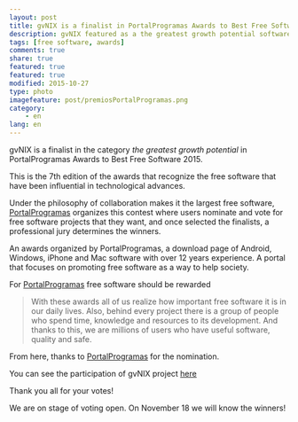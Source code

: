 ```yaml
---
layout: post
title: gvNIX is a finalist in PortalProgramas Awards to Best Free Software 2015
description: gvNIX featured as a the greatest growth potential software
tags: [free software, awards]
comments: true
share: true
featured: true
featured: true
modified: 2015-10-27
type: photo
imagefeature: post/premiosPortalProgramas.png
category:
    - en
lang: en
---
```




gvNIX is a finalist in the category _the greatest growth potential_
in PortalProgramas Awards to Best Free Software 2015.

This is the 7th edition of the awards that recognize the free software that
have been influential in technological advances.

Under the philosophy of collaboration makes it the largest free software,
[PortalProgramas](http://www.portalprogramas.com) organizes this contest where
users nominate and vote for free software projects that they want, and
once selected the finalists, a professional jury determines the winners.

An awards organized by PortalProgramas, a download page of
Android, Windows, iPhone and Mac software with over 12 years experience.
A portal that focuses on promoting free software as a way to help society.

For [PortalProgramas](http://www.portalprogramas.com) free software should be rewarded

>With these awards all of us realize how important free software it is in our daily lives.
>Also, behind every project there is a group of people who spend time, knowledge and resources to its development.
>And thanks to this, we are millions of users who have useful software, quality and safe.

From here, thanks to [PortalProgramas](http://www.portalprogramas.com) for the nomination.

You can see the participation of gvNIX project [here](http://www.portalprogramas.com/software-libre/premios/proyecto/gvNIX)

Thank you all for your votes!

We are on stage of voting open. On November 18 we will know the winners!


